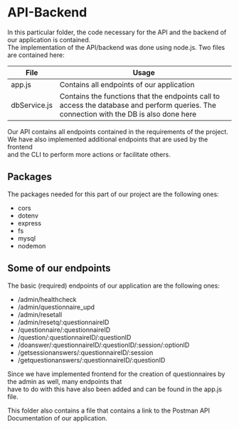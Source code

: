 # API-Backend  
In this particular folder, the code necessary for the API and the backend of our application is contained.  
The implementation of the API/backend was done using node.js. Two files are contained here:  

| File  | Usage |
| ------------- | ------------- |
| app.js  | Contains all endpoints of our application  |
| dbService.js  | Contains the functions that the endpoints call to access the database and perform queries. The connection with the DB is also done here  |  

Our API contains all endpoints contained in the requirements of the project. We have also implemented additional endpoints that are used by the frontend  
and the CLI to perform more actions or facilitate others. 

## Packages  

The packages needed for this part of our project are the following ones:  

- cors  
- dotenv  
- express  
- fs  
- mysql  
- nodemon  

## Some of our endpoints  
The basic (required) endpoints of our application are the following ones:  
- /admin/healthcheck
- /admin/questionnaire_upd
- /admin/resetall
- /admin/resetq/:questionnaireID
- /questionnaire/:questionnaireID
- /question/:questionnaireID/:questionID
- /doanswer/:questionnaireID/:questionID/:session/:optionID
- /getsessionanswers/:questionnaireID/:session
- /getquestionanswers/:questionnaireID/:questionID  

Since we have implemented frontend for the creation of questionnaires by the admin as well, many endpoints that  
have to do with this have also been added and can be found in the app.js file. 

This folder also contains a file that contains a link to the Postman API Documentation of our application. 
